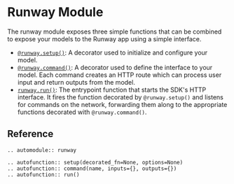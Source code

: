 # Runway Module

The runway module exposes three simple functions that can be combined to expose your models to the Runway app using a simple interface.

- [`@runway.setup()`](#runway.setup): A decorator used to initialize and configure your model.
- [`@runway.command()`](#runway.command): A decorator used to define the interface to your model. Each command creates an HTTP route which can process user input and return outputs from the model.
- [`runway.run()`](#runway.run): The entrypoint function that starts the SDK's HTTP interface. It fires the function decorated by `@runway.setup()` and listens for commands on the network, forwarding them along to the appropriate functions decorated with `@runway.command()`.

## Reference
<!--
Because the runway/__init__.py file defines its functions via assignment from runway/model.py, we have to use this autofunction trick to make sure the function signatures show up correctly.
See https://stackoverflow.com/questions/5365684/is-it-possible-to-override-sphinx-autodoc-for-specific-functions/5368194#5368194
-->
```eval_rst
.. automodule:: runway

.. autofunction:: setup(decorated_fn=None, options=None)
.. autofunction:: command(name, inputs={}, outputs={})
.. autofunction:: run()
```
